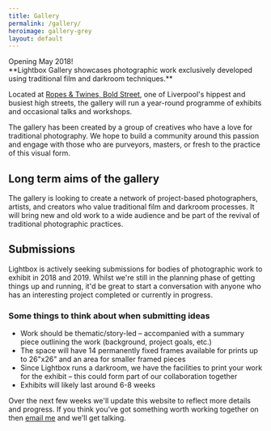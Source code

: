 ```yaml
---
title: Gallery
permalink: /gallery/
heroimage: gallery-grey
layout: default
---
```


<div class="sign">
  <span>Opening May 2018!</span>
</div>
**Lightbox Gallery showcases photographic work exclusively developed using traditional film and darkroom techniques.**

Located at [Ropes & Twines, Bold Street](https://goo.gl/maps/Q6SePdeYNH42), one of Liverpool's hippest and busiest high streets, the gallery will run a year-round programme of exhibits and occasional talks and workshops.

The gallery has been created by a group of creatives who have a love for traditional photography. We hope to build a community around this passion and engage with those who are purveyors, masters, or fresh to the practice of this visual form.

## Long term aims of the gallery

The gallery is looking to create a network of project-based photographers, artists, and creators who value traditional film and darkroom processes. It will bring new and old work to a wide audience and be part of the revival of traditional photographic practices.

## Submissions

Lightbox is actively seeking submissions for bodies of photographic work to exhibit in 2018 and 2019. Whilst we're still in the planning phase of getting things up and running, it'd be great to start a conversation with anyone who has an interesting project completed or currently in progress.

### Some things to think about when submitting ideas

- Work should be thematic/story-led – accompanied with a summary piece outlining the work (background, project goals, etc.)
- The space will have 14 permanently fixed frames available for prints up to 26"x26" and an area for smaller framed pieces
- Since Lightbox runs a darkroom, we have the facilities to print your work for the exhibit – this could form part of our collaboration together
- Exhibits will likely last around 6-8 weeks

Over the next few weeks we'll update this website to reflect more details and progress. If you think you've got something worth working together on then [email me](mailto:info@lightbox.photo) and we'll get talking.
